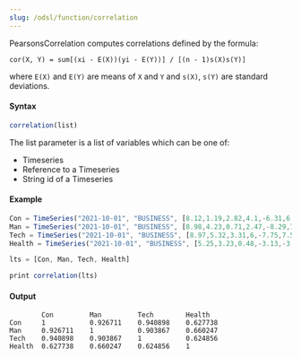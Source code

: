 ```yaml
---
slug: /odsl/function/correlation
---
```


PearsonsCorrelation computes correlations defined by the formula:

```cor(X, Y) = sum[(xi - E(X))(yi - E(Y))] / [(n - 1)s(X)s(Y)]```

where ```E(X)``` and ```E(Y)``` are means of ```X``` and ```Y``` and ```s(X)```, ```s(Y)``` are standard deviations.

#### Syntax
```js
correlation(list)
```

The list parameter is a list of variables which can be one of:
* Timeseries
* Reference to a Timeseries
* String id of a Timeseries

#### Example

```js
Con = TimeSeries("2021-10-01", "BUSINESS", [8.12,1.19,2.82,4.1,-6.31,6.87,1.16,-0.63,1.25,0.93])
Man = TimeSeries("2021-10-01", "BUSINESS", [8.98,4.23,0.71,2.47,-8.29,7.34,-0.39,-2.18,3.86,-0.84])
Tech = TimeSeries("2021-10-01", "BUSINESS", [8.97,5.32,3.31,6,-7.75,7.51,3.38,-2.33,1.01,3.06])
Health = TimeSeries("2021-10-01", "BUSINESS", [5.25,3.23,0.48,-3.13,-3.37,6.84,-2.19,-0.61,-0.94,4.73])

lts = [Con, Man, Tech, Health]

print correlation(lts)
```

#### Output

```
	    Con	        Man	        Tech	    Health
Con	    1	        0.926711	0.940898	0.627738
Man	    0.926711	1	        0.903867	0.660247
Tech	0.940898	0.903867	1	        0.624856
Health	0.627738	0.660247	0.624856	1


```
